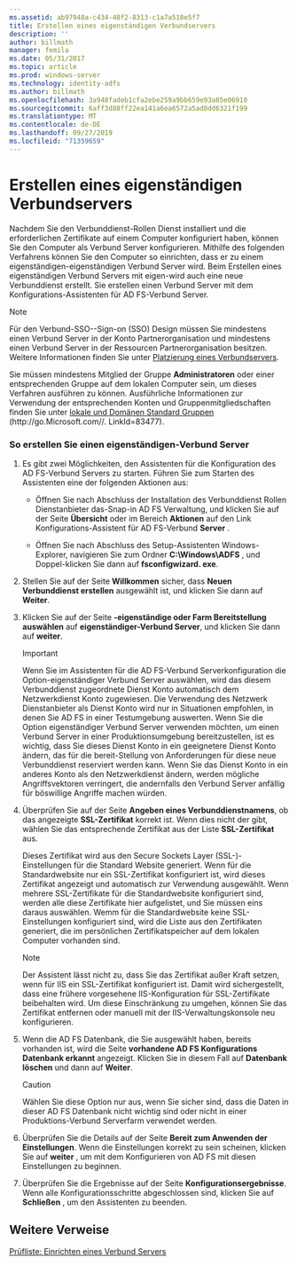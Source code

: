 ```yaml
---
ms.assetid: ab97948a-c434-48f2-8313-c1a7a518e5f7
title: Erstellen eines eigenständigen Verbundservers
description: ''
author: billmath
manager: femila
ms.date: 05/31/2017
ms.topic: article
ms.prod: windows-server
ms.technology: identity-adfs
ms.author: billmath
ms.openlocfilehash: 3a948fadeb1cfa2ebe259a9bb659e93a85e06910
ms.sourcegitcommit: 6aff3d88ff22ea141a6ea6572a5ad8dd6321f199
ms.translationtype: MT
ms.contentlocale: de-DE
ms.lasthandoff: 09/27/2019
ms.locfileid: "71359659"
---
```

# <a name="create-a-stand-alone-federation-server"></a>Erstellen eines eigenständigen Verbundservers

Nachdem Sie den Verbunddienst-Rollen Dienst installiert und die erforderlichen Zertifikate auf einem Computer konfiguriert haben, können Sie den Computer als Verbund Server konfigurieren. Mithilfe des folgenden Verfahrens können Sie den Computer so einrichten, dass er zu einem eigenständigen\-eigenständigen Verbund Server wird. Beim Erstellen eines eigenständigen Verbund Servers mit eigen\-wird auch eine neue Verbunddienst erstellt. Sie erstellen einen Verbund Server mit dem Konfigurations-Assistenten für AD FS-Verbund Server.  
  
> [!NOTE]  
> Für den Verbund-SSO-\-Sign\-on \(SSO\) Design müssen Sie mindestens einen Verbund Server in der Konto Partnerorganisation und mindestens einen Verbund Server in der Ressourcen Partnerorganisation besitzen. Weitere Informationen finden Sie unter [Platzierung eines Verbundservers](https://technet.microsoft.com/library/dd807127.aspx).  
  
Sie müssen mindestens Mitglied der Gruppe **Administratoren** oder einer entsprechenden Gruppe auf dem lokalen Computer sein, um dieses Verfahren ausführen zu können.  Ausführliche Informationen zur Verwendung der entsprechenden Konten und Gruppenmitgliedschaften finden Sie unter [lokale und Domänen Standard Gruppen](https://go.microsoft.com/fwlink/?LinkId=83477) \(http:\/\/go.Microsoft.com\/\/. LinkId\=83477\).   
  
### <a name="to-create-a-stand-alone-federation-server"></a>So erstellen Sie einen eigenständigen\-Verbund Server  
  
1.  Es gibt zwei Möglichkeiten, den Assistenten für die Konfiguration des AD FS-Verbund Servers zu starten. Führen Sie zum Starten des Assistenten eine der folgenden Aktionen aus:  
  
    -   Öffnen Sie nach Abschluss der Installation des Verbunddienst Rollen Dienstanbieter das\-Snap-in AD FS Verwaltung, und klicken Sie auf der Seite **Übersicht** oder im Bereich **Aktionen** auf den Link Konfigurations-Assistent für AD FS-Verbund **Server** .  
  
    -   Öffnen Sie nach Abschluss des Setup-Assistenten Windows-Explorer, navigieren Sie zum Ordner **C:\\Windows\\ADFS** , und Doppel\-klicken Sie dann auf **fsconfigwizard. exe**.  
  
2.  Stellen Sie auf der Seite **Willkommen** sicher, dass **Neuen Verbunddienst erstellen** ausgewählt ist, und klicken Sie dann auf **Weiter**.  
  
3.  Klicken Sie auf der Seite **\-eigenständige oder Farm Bereitstellung auswählen** auf **eigenständiger\-Verbund Server**, und klicken Sie dann auf **weiter**.  
  
    > [!IMPORTANT]  
    > Wenn Sie im Assistenten für die AD FS-Verbund Serverkonfiguration die Option\-eigenständiger Verbund Server auswählen, wird das diesem Verbunddienst zugeordnete Dienst Konto automatisch dem Netzwerkdienst Konto zugewiesen. Die Verwendung des Netzwerk Dienstanbieter als Dienst Konto wird nur in Situationen empfohlen, in denen Sie AD FS in einer Testumgebung auswerten. Wenn Sie die Option eigenständiger Verbund Server verwenden möchten, um einen Verbund Server in einer Produktionsumgebung bereitzustellen, ist es wichtig, dass Sie dieses Dienst Konto in ein geeignetere Dienst Konto ändern, das für die bereit\-Stellung von Anforderungen für diese neue Verbunddienst reserviert werden kann. Wenn Sie das Dienst Konto in ein anderes Konto als den Netzwerkdienst ändern, werden mögliche Angriffsvektoren verringert, die andernfalls den Verbund Server anfällig für böswillige Angriffe machen würden.  
  
4.  Überprüfen Sie auf der Seite **Angeben eines Verbunddienstnamens**, ob das angezeigte **SSL-Zertifikat** korrekt ist. Wenn dies nicht der gibt, wählen Sie das entsprechende Zertifikat aus der Liste **SSL-Zertifikat** aus.  
  
    Dieses Zertifikat wird aus den Secure Sockets Layer \(SSL-\)-Einstellungen für die Standard Website generiert. Wenn für die Standardwebsite nur ein SSL-Zertifikat konfiguriert ist, wird dieses Zertifikat angezeigt und automatisch zur Verwendung ausgewählt. Wenn mehrere SSL-Zertifikate für die Standardwebsite konfiguriert sind, werden alle diese Zertifikate hier aufgelistet, und Sie müssen eins daraus auswählen. Wemm für die Standardwebsite keine SSL-Einstellungen konfiguriert sind, wird die Liste aus den Zertifikaten generiert, die im persönlichen Zertifikatspeicher auf dem lokalen Computer vorhanden sind.  
  
    > [!NOTE]  
    > Der Assistent lässt nicht zu, dass Sie das Zertifikat außer Kraft setzen, wenn für IIS ein SSL-Zertifikat konfiguriert ist. Damit wird sichergestellt, dass eine frühere vorgesehene IIS-Konfiguration für SSL-Zertifikate beibehalten wird. Um diese Einschränkung zu umgehen, können Sie das Zertifikat entfernen oder manuell mit der IIS-Verwaltungskonsole neu konfigurieren.  
  
5.  Wenn die AD FS Datenbank, die Sie ausgewählt haben, bereits vorhanden ist, wird die Seite **vorhandene AD FS Konfigurations Datenbank erkannt** angezeigt. Klicken Sie in diesem Fall auf **Datenbank löschen** und dann auf **Weiter**.  
  
    > [!CAUTION]  
    > Wählen Sie diese Option nur aus, wenn Sie sicher sind, dass die Daten in dieser AD FS Datenbank nicht wichtig sind oder nicht in einer Produktions-Verbund Serverfarm verwendet werden.  
  
6.  Überprüfen Sie die Details auf der Seite **Bereit zum Anwenden der Einstellungen**. Wenn die Einstellungen korrekt zu sein scheinen, klicken Sie auf **weiter** , um mit dem Konfigurieren von AD FS mit diesen Einstellungen zu beginnen.  
  
7.  Überprüfen Sie die Ergebnisse auf der Seite **Konfigurationsergebnisse**. Wenn alle Konfigurationsschritte abgeschlossen sind, klicken Sie auf **Schließen** , um den Assistenten zu beenden.  
  
## <a name="additional-references"></a>Weitere Verweise  
[Prüfliste: Einrichten eines Verbund Servers](Checklist--Setting-Up-a-Federation-Server.md)  
  

